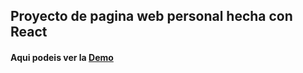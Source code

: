 ## Proyecto de pagina web personal hecha con React

#### Aqui podeis ver la [Demo](https://manuchaso.herokuapp.com)
